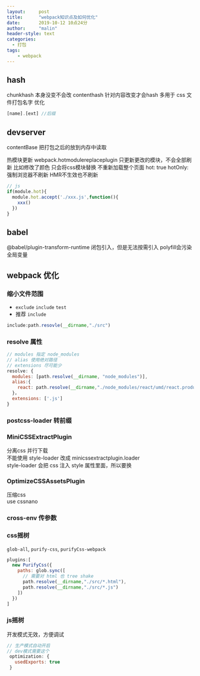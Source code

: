 ```yaml
---
layout:     post
title:      "webpack知识点及如何优化"
date:       2019-10-12 10点24分
author:     "malin"
header-style: text
categories:
  - 打包
tags:
    - webpack
---
```


## hash

chunkhash  本身没变不会改
contenthash  针对内容改变才会hash  多用于 css 文件打包名字 优化

``` js
[name].[ext] //后缀
```

## devserver

contentBase 把打包之后的放到内存中读取

热模块更新  webpack.hotmodulereplaceplugin
只更新更改的模块，不会全部刷新
比如修改了颜色 只会将css模块替换  不重新加载整个页面
hot: true
hotOnly: 强制浏览器不刷新 HMR不生效也不刷新

```js
// js
if(module.hot){
  module.hot.accept('./xxx.js',function(){
    xxx()
  })
}
```

## babel 

@babel/plugin-transform-runtime 闭包引入，但是无法按需引入
polyfill会污染全局变量

## webpack 优化

### 缩小文件范围 

- `exclude` `include` `test`
- 推荐 `include`

```js
include:path.resovle(__dirname,"./src")
```

### resolve 属性

```js
// modules 指定 node_modules
// alias 使用绝对路径
// extensions 尽可能少
resolve: {
  modules: [path.resolve(__dirname, "node_modules")],
  alias:{
    react: path.resolve(__dirname,"./node_modules/react/umd/react.production.min.js")
  }，
  extensions: ['.js']
}
```

### postcss-loader 转前缀

### MiniCSSExtractPlugin

分离css  并行下载  
不能使用 style-loader 改成 minicssextractplugin.loader  
style-loader 会把 css 注入 style 属性里面，所以要换

### OptimizeCSSAssetsPlugin

压缩css  
use cssnano  

### cross-env 传参数

### css摇树

`glob-all`, `purify-css`, `purifyCss-webpack`

```js
plugins:[
  new PurifyCss({
    paths: glob.sync([
      // 需要对 html 也 tree shake
      path.resolve(__dirname,"./src/*.html"),
      path.resolve(__dirname,"./src/*.js")
    ])
  })
]
```

### js摇树

开发模式无效，方便调试
```js
// 生产模式自动开启
// dev模式需要这个
 optimization: {
   usedExports: true
 }
```